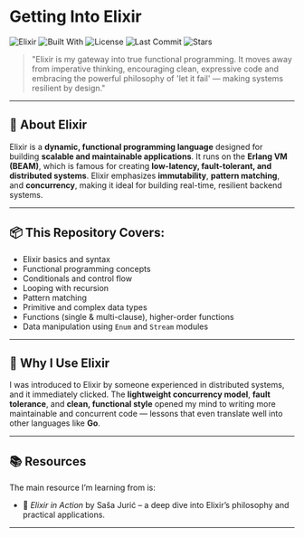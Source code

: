 # Getting Into Elixir

![Elixir](https://img.shields.io/badge/Language-Elixir-purple)
![Built With](https://img.shields.io/badge/Built%20With-OTP-informational)
![License](https://img.shields.io/github/license/AdityaByte/getting-into-elixir)
![Last Commit](https://img.shields.io/github/last-commit/AdityaByte/getting-into-elixir)
![Stars](https://img.shields.io/github/stars/AdityaByte/getting-into-elixir?style=social)

> "Elixir is my gateway into true functional programming. It moves away from imperative thinking, encouraging clean, expressive code and embracing the powerful philosophy of 'let it fail' — making systems resilient by design."

---

## 🧪 About Elixir

Elixir is a **dynamic, functional programming language** designed for building **scalable and maintainable applications**. It runs on the **Erlang VM (BEAM)**, which is famous for creating **low-latency, fault-tolerant, and distributed systems**. Elixir emphasizes **immutability**, **pattern matching**, and **concurrency**, making it ideal for building real-time, resilient backend systems.

---

## 📦 This Repository Covers:

- Elixir basics and syntax
- Functional programming concepts
- Conditionals and control flow
- Looping with recursion
- Pattern matching
- Primitive and complex data types
- Functions (single & multi-clause), higher-order functions
- Data manipulation using `Enum` and `Stream` modules

---

## 🧠 Why I Use Elixir

I was introduced to Elixir by someone experienced in distributed systems, and it immediately clicked. The **lightweight concurrency model**, **fault tolerance**, and **clean, functional style** opened my mind to writing more maintainable and concurrent code — lessons that even translate well into other languages like **Go**.

---

## 📚 Resources

The main resource I’m learning from is:

- 📘 *Elixir in Action* by Saša Jurić – a deep dive into Elixir’s philosophy and practical applications.

---

